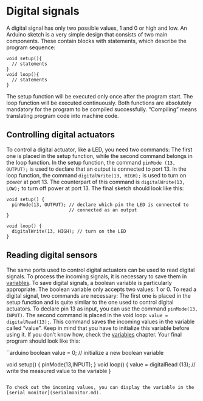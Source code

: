# Digital signals

A digital signal has only two possible values, 1 and 0 or high and low. An Arduino sketch is a very simple design that consists of two main components. These contain blocks with statements, which describe the program sequence:

```arduino
void setup(){
  // statements
}
void loop(){
  // statements
}
```

The setup function will be executed only once after the program start. The loop function will be executed continuously.  Both functions are absolutely mandatory for the program to be compiled successfully.
“Compiling” means translating program code into machine code.

## Controlling digital actuators

To control a digital actuator, like a LED, you need two commands:
The first one is placed in the setup function, while the second command belongs in the loop function.
In the setup function, the command `pinMode (13, OUTPUT);` is used to declare that an output is connected to port 13.
In the loop function, the command `digitalWrite(13, HIGH);` is used to turn on power at port 13. The counterpart of this command is `digitalWrite(13, LOW);` to turn off power at port 13.
The final sketch should look like this:

```arduino
void setup() {
  pinMode(13, OUTPUT); // declare which pin the LED is connected to
                       // connected as an output
}

void loop() {
  digitalWrite(13, HIGH); // turn on the LED
}
```

## Reading digital sensors

The same ports used to control digital actuators can be used to read digital signals. To process the incoming signals, it is necessary to save them in [variables](variables.md).
To save digital signals, a boolean variable is particularly appropriate. The boolean variable only accepts two values: 1 or 0.
To read a digital signal, two commands are necessary: The first one is placed in the setup function and is quite similar to the one used to control digital actuators. To declare pin 13 as input, you can use the command `pinMode(13, INPUT)`.
The second command is placed in the void loop: `value = digitalRead(13);`. This command saves the incoming values in the variable called “value”. Keep in mind that you have to initialize this variable before using it. If you don’t know how, check the [variables](variables.md) chapter.
Your final program should look like this:

``arduino
boolean value = 0;          // initialize a new boolean variable

void setup() {
  pinMode(13,INPUT);
}
void loop() {
  value = digitalRead (13); // write the measured value to the variable
}
```

To check out the incoming values, you can display the variable in the [serial monitor](serialmonitor.md).
